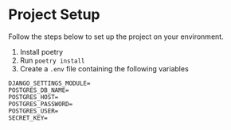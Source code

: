 # Project Setup

Follow the steps below to set up the project on your environment.

1. Install poetry
2. Run `poetry install`
3. Create a `.env` file containing the following variables

```
DJANGO_SETTINGS_MODULE=
POSTGRES_DB_NAME=
POSTGRES_HOST=
POSTGRES_PASSWORD=
POSTGRES_USER=
SECRET_KEY=
```
